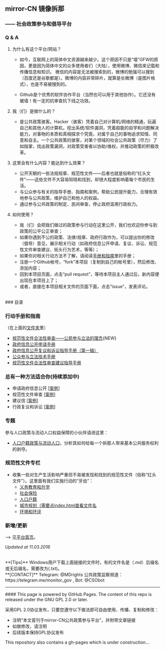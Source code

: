## mirror-CN 镜像拆那
### —— 社会政策参与和倡导平台

### Q & A

1. 为什么有这个平台/网站？
	+ 如今，互联网上的简体中文资源越来越少。这个原因不只是“墙”GFW的原因，更是因为简体中文的众多使用者们（大陆），使用微博、微信来记载和传播信息和知识。 微信的内容是无法被搜索到的，微博的勉强可以搜到（百度还是谷歌都是）。微博的内容非常碎片，就算是长微博（是图片格式），也是不易被搜到的。

	+ Github是个优秀的软件协作平台（当然也可以用于其他协作）。它还没有被墙！有一定的抗审查抗下线之功效。  

2. 我（们）是做什么的？
	+ 是公共政策骇客。Hacker（骇客）凭着自己对计算机/网络的精通，玩遍自己和其他人的计算机，挖出系统/软件漏洞，凭着超能的自学和问题解决能力，对事物的本质和真相探求个究竟，对属于自己的事物追求知情、同意和自主。一个公共政策的骇客，对某个领域的社会公共政策（尽力）了如指掌，找出政策漏洞，对政策受害者以协助/维权，并推动政策的积极改革。

3. 这里会有什么内容？能达到什么效果？
	+ 公开天朝的一些法规规章、规范性文件——后者也就是俗称的“红头文件”——这些文件不大容易知晓和找到，却很大程度影响着每个市民的生活。
	+ 与公众参与有关的指导手册、指南和案例，帮助公民提升能力，合理有效地参与公共政策，维护自己和他人的权益。 
	+ 通过参与公共政策的制定、民间审查，停止政府滥用行政权力。 

4. 如何使用？
	+ 我（们）会把我们做过的政策参与行动在这里公开，我们也欢迎你参与到政策的公平公正审查；
	+ 如果你遇到不公的政策、法律/规章、政府行政作为，可以提出你的修改（倡导）意见，展示相关行动（如政府信息公开申请、复议、诉讼、规范性文件审查建议、街头行为艺术，等等）；
	+ 如果你对相关行动方法不了解，请阅读[手册和指南](https://github.com/mdrights/mirror-CN/tree/master/%E6%89%8B%E5%86%8C%E5%92%8C%E6%8C%87%E5%8D%97)里的手册；
	+ 注册一个Github帐号，“fork”本项目（复制到自己的帐号里），然后修改、添加内容；
	+ 回到本项目页面，点击“pull request”，等待本项目主人通过后，新内容便出现在本项目上了；
	+ 或者，直接在本项目相关文件的页面下面，点击“issue”，发表评论。



<br>
### 目录
<br>

### 行动手册和指南  

（在上面的[文件夹](https://github.com/mdrights/mirror-CN/tree/master/%E6%89%8B%E5%86%8C%E5%92%8C%E6%8C%87%E5%8D%97)里）  
+ [规范性文件合法性审查——公民参与立法的理念](https://github.com/mdrights/mirror-CN/blob/master/%E6%89%8B%E5%86%8C%E5%92%8C%E6%8C%87%E5%8D%97/%E8%A7%84%E8%8C%83%E6%80%A7%E6%96%87%E4%BB%B6%E5%90%88%E6%B3%95%E6%80%A7%E5%AE%A1%E6%9F%A5%E7%9A%84%E6%96%B9%E6%B3%95%EF%BC%8D%E5%85%AC%E6%B0%91%E5%8F%82%E4%B8%8E%E7%AB%8B%E6%B3%95%E7%9A%84%E7%90%86%E5%BF%B5.pdf){NEW}
+ [政府信息公开申请手册](https://github.com/mdrights/mirror-CN/blob/master/%E6%89%8B%E5%86%8C%E5%92%8C%E6%8C%87%E5%8D%97/%E6%94%BF%E5%BA%9C%E4%BF%A1%E6%81%AF%E5%85%AC%E5%BC%80%E7%94%B3%E8%AF%B7%E6%89%8B%E5%86%8C.pdf)  
+ [政府信息公开复议和诉讼指导手册（第一辑）](https://github.com/mdrights/mirror-CN/blob/master/%E6%89%8B%E5%86%8C%E5%92%8C%E6%8C%87%E5%8D%97/%E6%94%BF%E5%BA%9C%E4%BF%A1%E6%81%AF%E5%85%AC%E5%BC%80%E5%A4%8D%E8%AE%AE%E4%B8%8E%E8%AF%89%E8%AE%BC%E6%8C%87%E5%AF%BC%E6%89%8B%E5%86%8C%EF%BC%88%E7%AC%AC%E4%B8%80%E8%BE%91%EF%BC%89.pdf)  
+ [公众参与立法技术手册](https://github.com/mdrights/mirror-CN/blob/master/%E6%89%8B%E5%86%8C%E5%92%8C%E6%8C%87%E5%8D%97/%E5%85%AC%E4%BC%97%E5%8F%82%E4%B8%8E%E7%AB%8B%E6%B3%95%E6%8A%80%E6%9C%AF%E6%89%8B%E5%86%8C%20pdf.pdf)  
+ [规范性文件合法性审查建议指导手册](https://github.com/mdrights/mirror-CN/blob/master/%E6%89%8B%E5%86%8C%E5%92%8C%E6%8C%87%E5%8D%97/%E8%A7%84%E8%8C%83%E6%80%A7%E6%96%87%E4%BB%B6%E5%90%88%E6%B3%95%E6%80%A7%E5%AE%A1%E6%9F%A5%E5%BB%BA%E8%AE%AE%E6%8C%87%E5%AF%BC%E6%89%8B%E5%86%8C.pdf)



### 总有一种方法适合你(持续添加中)

+ 申请政府信息公开  [[案例](https://github.com/mdrights/mirror-CN/tree/master/case%E6%A1%88%E4%BE%8B/OGIR%E7%94%B3%E8%AF%B7%E6%94%BF%E5%BA%9C%E4%BF%A1%E6%81%AF%E5%85%AC%E5%BC%80%E6%A1%88%E4%BE%8B)]
+ 规范性文件审查    [[案例](https://github.com/mdrights/mirror-CN/tree/master/case%E6%A1%88%E4%BE%8B/RLR%E8%A7%84%E8%8C%83%E6%80%A7%E6%96%87%E4%BB%B6%E5%AE%A1%E6%9F%A5)]
+ 建议信           [[案例](https://github.com/mdrights/mirror-CN/tree/master/case%E6%A1%88%E4%BE%8B/L%E5%BB%BA%E8%AE%AE%E4%BF%A1)]
+ 行政复议和诉讼    [[案例](https://github.com/mdrights/mirror-CN/tree/master/case%E6%A1%88%E4%BE%8B/AL%E8%A1%8C%E6%94%BF%E8%AF%89%E8%AE%BC)]


### 专题

参与人口政策与流动人口权益保障的小伙伴请进这里：
+ [人口户籍政策与流动人口](https://mdrights.github.io/mirror-CN/renkou/)，分析其如何给每一个拆那人带来基本公共服务权利的剥夺。  

### 规范性文件专栏
+ 收集一些对生产生活影响严重但不易被发现和找到的规范性文件（俗称“红头文件”）。这里面有我们实施行动的“牙齿”：  
	+ [义务教育和升学](https://github.com/mdrights/mirror-CN/tree/master/%E4%B8%93%E9%A2%98-%E4%B9%89%E5%8A%A1%E6%95%99%E8%82%B2%E4%B8%8E%E5%8D%87%E5%AD%A6)  
	+ [社会保险](https://github.com/mdrights/mirror-CN/tree/master/%E4%B8%93%E9%A2%98-%E7%A4%BE%E4%BC%9A%E4%BF%9D%E9%99%A9)
	+ [人口户籍](https://github.com/mdrights/mirror-CN/tree/master/%E4%B8%93%E9%A2%98-%E4%BA%BA%E5%8F%A3%E6%88%B7%E7%B1%8D)
	+ [城市规划（需要点index.html查看文件名](https://github.com/mdrights/mirror-CN/tree/master/%E4%B8%93%E9%A2%98-%E5%9F%8E%E5%B8%82%E8%A7%84%E5%88%92-%E5%9C%9F%E5%9C%B0%E6%88%BF%E4%BA%A7)
	+ [环境和环评](https://github.com/mdrights/mirror-CN/tree/master/%E4%B8%93%E9%A2%98-%E7%8E%AF%E5%A2%83%E4%B8%8E%E7%8E%AF%E8%AF%84)

### 新增/更新  

--> 见[平台首页](https://mdrights.github.io/mirror-CN/)。  


*Updated at 11.03.2016*

<br>
**[Tips]**  Windows用户下载上面链接的文件时，有的文件名是（.md）后缀名或无后缀名，需要改为(.txt)。

<br>
**[CONTACT]**   
Telegram: @MDrights  
公共政策监察频道：https://telegram.me/monitor_gov , Bot: @CSObot

<hr>
#### This page is powered by GitHub Pages. The content of this repo is released under the GNU GPL 2.0 or later. 

采用GPL 2.0协议发布，只要您遵守以下做法即可自由使用、传播、复制和修改：  

- 注明“本文首刊于mirror-CN公共政策参与平台”，并附带文章链接
- 如做修改，请注明  
- 后续版本保持GPL协议发布


This repository also contains a gh-pages which is under construction...
